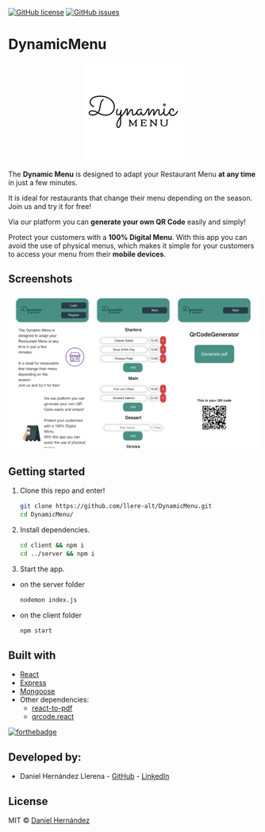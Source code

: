 [![GitHub license](https://img.shields.io/github/license/danielhdezller/DynamicMenu)](https://github.com/danielhdezller/DynamicMenu/blob/master/LICENSE)
[![GitHub issues](https://img.shields.io/github/issues/danielhdezller/DynamicMenu)](https://GitHub.com/danielhdezller/DynamicMenu/issues)

# DynamicMenu

<p align="center">
  <img src="/client/src/assets/LOGO.png" />
</p>

The **Dynamic Menu** is designed to adapt your Restaurant Menu **at any time** in just a few minutes.

It is ideal for restaurants that change their menu depending on the season.
Join us and try it for free!

Via our platform you can **generate your own QR Code** easily and simply!

Protect your customers with a **100% Digital Menu**.
With this app you can avoid the use of physical menus,
which makes it simple for your customers to access your menu from their **mobile devices**.

## Screenshots

<p align="center">
  <img src="/client/src/assets/ScreenShots DM.png" />
</p>

## Getting started

1. Clone this repo and enter!

   ```bash
   git clone https://github.com/llere-alt/DynamicMenu.git
   cd DynamicMenu/
   ```

2. Install dependencies.

   ```bash
   cd client && npm i
   cd ../server && npm i
   ```

3. Start the app.

- on the server folder
  ```bash
  nodemon index.js
  ```
- on the client folder
  ```bash
  npm start
  ```

## Built with

- [React](https://reactjs.org/)
- [Express](https://expressjs.com/)
- [Mongoose](https://mongoosejs.com/)
- Other dependencies:
  - [react-to-pdf](https://www.npmjs.com/package/react-to-pdf)
  - [qrcode.react](https://www.npmjs.com/package/qrcode.react)
  
[![forthebadge](https://forthebadge.com/images/badges/powered-by-coffee.svg)](https://www.linkedin.com/in/daniel-hernandez-ller/)

## Developed by:

- Daniel Hernández Llerena - [GitHub](https://github.com/danielhdezller) - [LinkedIn](https://www.linkedin.com/in/daniel-hernandez-ller/)

## License

MIT © [Daniel Hernández](https://github.com/danielhdezller)

